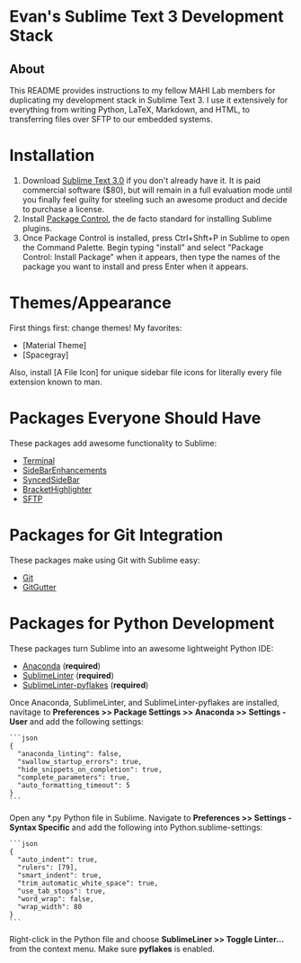 # Evan's Sublime Text 3 Development Stack

## About

This README provides instructions to my fellow MAHI Lab members for duplicating my development stack in Sublime Text 3. I use it extensively for everything from writing Python, LaTeX, Markdown, and HTML, to transferring files over SFTP to our embedded systems.

# Installation

1. Download [Sublime Text 3.0](https://www.sublimetext.com/3) if you don't already have it. It is paid commercial software ($80), but will remain in a full evaluation mode until you finally feel guilty for steeling such an awesome product and decide to purchase a license.
2. Install [Package Control](https://packagecontrol.io/installation), the de facto standard for installing Sublime plugins.
3. Once Package Control is installed, press Ctrl+Shft+P in Sublime to open the Command Palette. Begin typing "install" and select "Package Control: Install Package" when it appears, then type the names of the package you want to install and press Enter when it appears.

# Themes/Appearance

First things first: change themes! My favorites:

- [Material Theme]
- [Spacegray]

Also, install [A File Icon] for unique sidebar file icons for literally every file extension known to man.

# Packages Everyone Should Have

These packages add awesome functionality to Sublime:

- [Terminal](https://packagecontrol.io/packages/Terminal)
- [SideBarEnhancements](https://packagecontrol.io/packages/SideBarEnhancements)
- [SyncedSideBar](https://packagecontrol.io/packages/SyncedSideBar)
- [BracketHighlighter](https://packagecontrol.io/packages/BracketHighlighter)
- [SFTP](https://packagecontrol.io/packages/SFTP)

# Packages for Git Integration

These packages make using Git with Sublime easy:

- [Git](https://packagecontrol.io/packages/Git)
- [GitGutter](https://packagecontrol.io/packages/GitGutter)

# Packages for Python Development

These packages turn Sublime into an awesome lightweight Python IDE:

- [Anaconda](https://packagecontrol.io/packages/Anaconda) (**required**)
- [SublimeLinter](https://packagecontrol.io/packages/SublimeLinter) (**required**)
- [SublimeLinter-pyflakes](https://packagecontrol.io/packages/SublimeLinter-pyflakes) (**required**)

Once Anaconda, SublimeLinter, and SublimeLinter-pyflakes are installed, navitage to **Preferences >> Package Settings >> Anaconda >> Settings - User** and add the following settings:

    ```json
    {
      "anaconda_linting": false,
      "swallow_startup_errors": true,
      "hide_snippets_on_completion": true,
      "complete_parameters": true,
      "auto_formatting_timeout": 5
    }
    ```

Open any *.py Python file in Sublime. Navigate to **Preferences >> Settings - Syntax Specific** and add the following into Python.sublime-settings:

    ```json
    {
      "auto_indent": true,
      "rulers": [79],
      "smart_indent": true,
      "trim_automatic_white_space": true,
      "use_tab_stops": true,
      "word_wrap": false,
      "wrap_width": 80
    }
    ```

Right-click in the Python file and choose **SublimeLiner >> Toggle Linter...** from the context menu. Make sure **pyflakes** is enabled.
